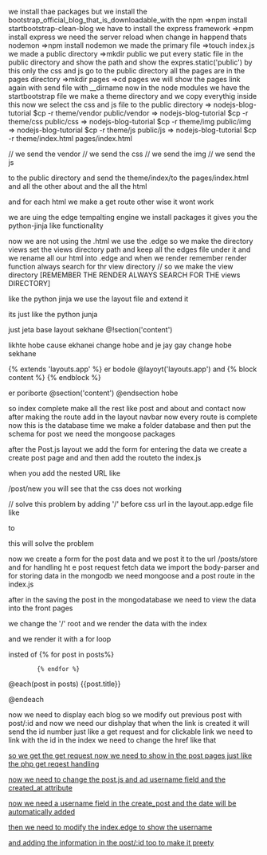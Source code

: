 we install thae packages 
but we install the bootstrap_official_blog_that_is_downloadable_with the npm 
=>npm install startbootstrap-clean-blog
we have to install the express framework
=>npm install express
we need the server reload when change in happend thats nodemon
=>npm install nodemon
we made the primary file 
=>touch index.js
we made a public directory
=>mkdir public
we put every static file in the public directory and show the path
and show the expres.static('public') by this
only the css and js go to the public directory
all the pages are in the pages directory
=>mkdir pages
=>cd pages
we will show the pages link again with send file with __dirname
now in the node modules we have the startbootstrap file we 
make a theme directory and we copy everythig inside this 
now we select the css and js file to the public directory
=> nodejs-blog-tutorial $cp -r theme/vendor public/vendor
=> nodejs-blog-tutorial $cp -r theme/css public/css
=> nodejs-blog-tutorial $cp -r theme/img public/img
=> nodejs-blog-tutorial $cp -r theme/js public/js
=> nodejs-blog-tutorial $cp -r theme/index.html pages/index.html


// we send the vendor 
// we send the css
// we send the img
// we send the js 

to the public directory
and send the theme/index/to the pages/index.html
and all the other about and the all the html


and for each html we make a get route other wise it wont work


we are uing the edge tempalting engine 
we install packages
it gives you the python-jinja like functionality


now we are not using the .html we use the .edge
so we make the directory views set the views directory path and keep all the edges file 
under it and we rename all our html into .edge and when we render
remember render function always search for thr view directory
// so we make the view directory
[REMEMBER THE RENDER ALWAYS SEARCH FOR THE views DIRECTORY]

like the python jinja we use the layout file and extend it

its just like the python junja

just jeta base layout sekhane
@!section('content')

likhte hobe cause ekhanei change hobe
and je jay gay change hobe sekhane

{% extends 'layouts.app' %}
er bodole
@layoyt('layouts.app')
and 
    {% block content %}
    {% endblock %}

er poriborte
    @section('content')
    @endsection
hobe

so index complete 
make all the rest like post and about and contact
now after making the route add in the layout navbar
now every route is complete 
now this is the database time
we make a folder database and then put the schema
for post we need the mongoose packages

after the Post.js layout
we add the form for entering the data
 we create a create post page and 
 and then add the routeto the index.js

 when you add the nested URL like

 /post/new  you will see that the css does not working

 // solve this problem by adding '/' before css url in the layout.app.edge file
 like 
 <link href="css/clean-blog.min.css" rel="stylesheet">
to

 <link href="/css/clean-blog.min.css" rel="stylesheet">

this will solve the problem

now we create a form for the post data and we post
it to the url /posts/store 
and for handling ht e post request fetch data
we import the body-parser and for storing data in the mongodb we need mongoose and a post route in the index.js

after in the saving the post in the mongodatabase
we need to view the data into the front pages


we change the '/' root and we render the data
with the index

and we render it with a for loop

insted of {% for post in posts%}

            {% endfor %}

@each(post in posts)
    {{post.title}}

@endeach


now we need to display each blog 
so we modify out previous post with post/:id
and now we need our dishplay that when the link is created it will
send the id number just like a get request
and for clickable link we need to link with the id
in the index
we need to change the href like that
<a href="/post/{{post._id}}">

so we get the get request now
we need to show in the post pages
just like the php get reqest handling


now we need to change the post.js and ad username field
and the created_at attribute

now we need a username field in the create_post
and the date will be automatically added

then we need to modify the index.edge to show the username

and adding the information in the post/:id too to make it preety 